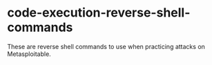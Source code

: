 # code-execution-reverse-shell-commands
These are reverse shell commands to use when practicing attacks on Metasploitable.
